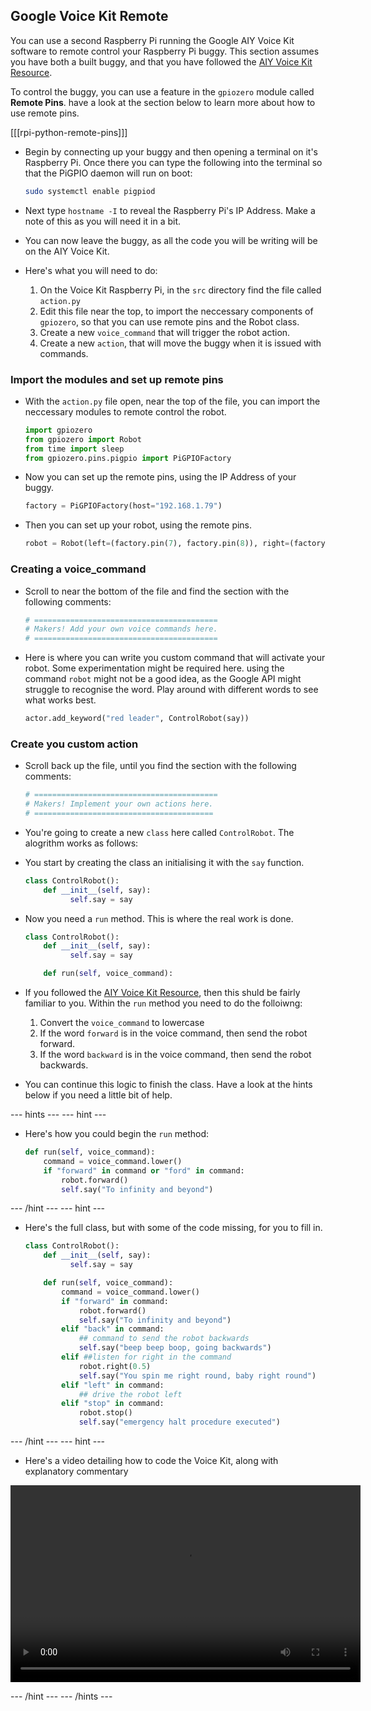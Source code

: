 ## Google Voice Kit Remote

You can use a second Raspberry Pi running the Google AIY Voice Kit software to remote control your Raspberry Pi buggy. This section assumes you have both a built buggy, and that you have followed the [AIY Voice Kit Resource](../rpi-python-google-aiy).

To control the buggy, you can use a feature in the `gpiozero` module called **Remote Pins**. have a look at the section below to learn more about how to use remote pins.

[[[rpi-python-remote-pins]]]

- Begin by connecting up your buggy and then opening a terminal on it's Raspberry Pi. Once there you can type the following into the terminal so that the PiGPIO daemon will run on boot:

	```bash
	sudo systemctl enable pigpiod
	```
	
- Next type `hostname -I` to reveal the Raspberry Pi's IP Address. Make a note of this as you will need it in a bit.

- You can now leave the buggy, as all the code you will be writing will be on the AIY Voice Kit.

- Here's what you will need to do:
    1. On the Voice Kit Raspberry Pi, in the `src` directory find the file called `action.py`
	1. Edit this file near the top, to import the neccessary components of `gpiozero`, so that you can use remote pins and the Robot class.
	1. Create a new `voice_command` that will trigger the robot action.
	1. Create a new `action`, that will move the buggy when it is issued with commands.

	
### Import the modules and set up remote pins

- With the `action.py` file open, near the top of the file, you can import the neccessary modules to remote control the robot.

	```python
	import gpiozero
	from gpiozero import Robot
	from time import sleep
	from gpiozero.pins.pigpio import PiGPIOFactory
	```
- Now you can set up the remote pins, using the IP Address of your buggy.

	```python
	factory = PiGPIOFactory(host="192.168.1.79")

	```
- Then you can set up your robot, using the remote pins.

	```python
	robot = Robot(left=(factory.pin(7), factory.pin(8)), right=(factory.pin(9), factory.pin(10)))
	```
### Creating a voice_command

- Scroll to near the bottom of the file and find the section with the following comments:

	```python
	# =========================================
	# Makers! Add your own voice commands here.
	# =========================================
	```
- Here is where you can write you custom command that will activate your robot. Some experimentation might be required here. using the command `robot` might not be a good idea, as the Google API might struggle to recognise the word. Play around with different words to see what works best.

	```python
	actor.add_keyword("red leader", ControlRobot(say))
	```

### Create you custom action

- Scroll back up the file, until you find the section with the following comments:

	```python
	# =========================================
	# Makers! Implement your own actions here.
	# ========================================
	```

- You're going to create a new `class` here called `ControlRobot`. The alogrithm works as follows:
- You start by creating the class an initialising it with the `say` function.

	```python
	class ControlRobot():
		def __init__(self, say):
			  self.say = say
	```

- Now you need a `run` method. This is where the real work is done.

	```python
	class ControlRobot():
		def __init__(self, say):
			  self.say = say

		def run(self, voice_command):
	```

- If you followed the [AIY Voice Kit Resource](../rpi-python-google-aiy), then this shuld be fairly familiar to you. Within the `run` method you need to do the folloiwng:
  1. Convert the `voice_command` to lowercase
  1. If the word `forward` is in the voice command, then send the robot forward.
  1. If the word `backward` is in the voice command, then send the robot backwards.
  
- You can continue this logic to finish the class. Have a look at the hints below if you need a little bit of help.

--- hints --- --- hint ---
- Here's how you could begin the `run` method:
  ```python
  def run(self, voice_command):
	  command = voice_command.lower()
	  if "forward" in command or "ford" in command:
		  robot.forward()
		  self.say("To infinity and beyond")
  ```
--- /hint --- --- hint ---
- Here's the full class, but with some of the code missing, for you to fill in.
  ```python
  class ControlRobot():
	  def __init__(self, say):
			self.say = say

	  def run(self, voice_command):
		  command = voice_command.lower()
		  if "forward" in command:
			  robot.forward()
			  self.say("To infinity and beyond")
		  elif "back" in command:
			  ## command to send the robot backwards
			  self.say("beep beep boop, going backwards")
		  elif ##listen for right in the command
			  robot.right(0.5)
			  self.say("You spin me right round, baby right round")            
		  elif "left" in command:
			  ## drive the robot left
		  elif "stop" in command:
			  robot.stop()
			  self.say("emergency halt procedure executed")        
  ```
--- /hint --- --- hint ---
- Here's a video detailing how to code the Voice Kit, along with explanatory commentary
<video width="560" height="315" controls>
<source src="images/aiy-remote.webm" type="video/webm">
Your browser does not support WebM video, try FireFox or Chrome
</video>

--- /hint --- --- /hints ---

